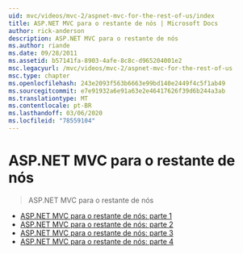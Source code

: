 ```yaml
---
uid: mvc/videos/mvc-2/aspnet-mvc-for-the-rest-of-us/index
title: ASP.NET MVC para o restante de nós | Microsoft Docs
author: rick-anderson
description: ASP.NET MVC para o restante de nós
ms.author: riande
ms.date: 09/28/2011
ms.assetid: b57141fa-8903-4afe-8c8c-d965204001e2
msc.legacyurl: /mvc/videos/mvc-2/aspnet-mvc-for-the-rest-of-us
msc.type: chapter
ms.openlocfilehash: 243e2093f563b6663e99bd140e2449f4c5f1ab49
ms.sourcegitcommit: e7e91932a6e91a63e2e46417626f39d6b244a3ab
ms.translationtype: MT
ms.contentlocale: pt-BR
ms.lasthandoff: 03/06/2020
ms.locfileid: "78559104"
---
```

# <a name="aspnet-mvc-for-the-rest-of-us"></a>ASP.NET MVC para o restante de nós

> ASP.NET MVC para o restante de nós

- [ASP.NET MVC para o restante de nós: parte 1](aspnet-mvc-for-the-rest-of-us-part-1.md)
- [ASP.NET MVC para o restante de nós: parte 2](aspnet-mvc-for-the-rest-of-us-part-2.md)
- [ASP.NET MVC para o restante de nós: parte 3](aspnet-mvc-for-the-rest-of-us-part-3.md)
- [ASP.NET MVC para o restante de nós: parte 4](aspnet-mvc-for-the-rest-of-us-part-4.md)
